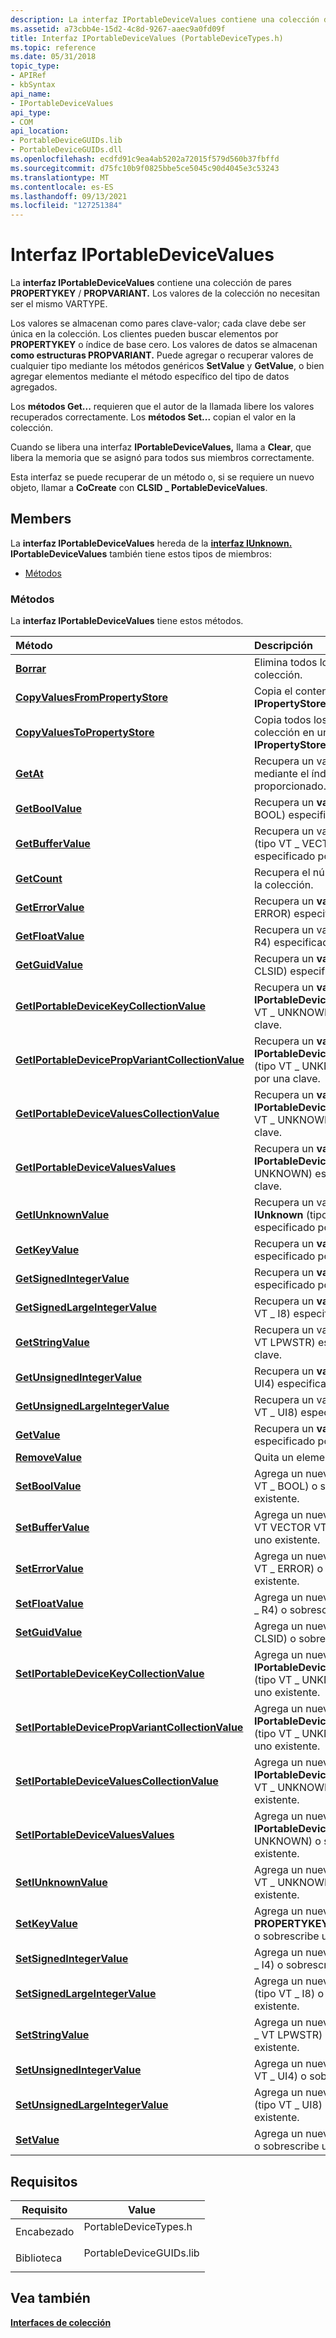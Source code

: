 ```yaml
---
description: La interfaz IPortableDeviceValues contiene una colección de pares PROPERTYKEY/PROPVARIANT.
ms.assetid: a73cbb4e-15d2-4c8d-9267-aaec9a0fd09f
title: Interfaz IPortableDeviceValues (PortableDeviceTypes.h)
ms.topic: reference
ms.date: 05/31/2018
topic_type:
- APIRef
- kbSyntax
api_name:
- IPortableDeviceValues
api_type:
- COM
api_location:
- PortableDeviceGUIDs.lib
- PortableDeviceGUIDs.dll
ms.openlocfilehash: ecdfd91c9ea4ab5202a72015f579d560b37fbffd
ms.sourcegitcommit: d75fc10b9f0825bbe5ce5045c90d4045e3c53243
ms.translationtype: MT
ms.contentlocale: es-ES
ms.lasthandoff: 09/13/2021
ms.locfileid: "127251384"
---
```

# <a name="iportabledevicevalues-interface"></a>Interfaz IPortableDeviceValues

La **interfaz IPortableDeviceValues** contiene una colección de pares **PROPERTYKEY** / **PROPVARIANT.** Los valores de la colección no necesitan ser el mismo VARTYPE.

Los valores se almacenan como pares clave-valor; cada clave debe ser única en la colección. Los clientes pueden buscar elementos por **PROPERTYKEY** o índice de base cero. Los valores de datos se almacenan **como estructuras PROPVARIANT.** Puede agregar o recuperar valores de cualquier tipo mediante los métodos genéricos **SetValue** y **GetValue**, o bien agregar elementos mediante el método específico del tipo de datos agregados.

Los **métodos Get...** requieren que el autor de la llamada libere los valores recuperados correctamente. Los **métodos Set...** copian el valor en la colección.

Cuando se libera una interfaz **IPortableDeviceValues,** llama a **Clear**, que libera la memoria que se asignó para todos sus miembros correctamente.

Esta interfaz se puede recuperar de un método o, si se requiere un nuevo objeto, llamar a **CoCreate** con **CLSID \_ PortableDeviceValues**.

## <a name="members"></a>Members

La **interfaz IPortableDeviceValues** hereda de la [**interfaz IUnknown.**](/windows/desktop/api/unknwn/nn-unknwn-iunknown) **IPortableDeviceValues** también tiene estos tipos de miembros:

-   [Métodos](#methods)

### <a name="methods"></a>Métodos

La **interfaz IPortableDeviceValues** tiene estos métodos.



| Método                                                                                                                     | Descripción                                                                                                            |
|:---------------------------------------------------------------------------------------------------------------------------|:-----------------------------------------------------------------------------------------------------------------------|
| [**Borrar**](iportabledevicevalues-clear.md)                                                                               | Elimina todos los elementos de la colección.<br/>                                                                      |
| [**CopyValuesFromPropertyStore**](iportabledevicevalues-copyvaluesfrompropertystore.md)                                   | Copia el contenido de **un IPropertyStore** en la colección.<br/>                                           |
| [**CopyValuesToPropertyStore**](iportabledevicevalues-copyvaluestopropertystore.md)                                       | Copia todos los valores de una colección en una **interfaz IPropertyStore.**<br/>                               |
| [**GetAt**](iportabledevicevalues-getat.md)                                                                               | Recupera un valor de la colección mediante el índice de base cero proporcionado.<br/>                                  |
| [**GetBoolValue**](iportabledevicevalues-getboolvalue.md)                                                                 | Recupera un **valor BOOL** (tipo VT \_ BOOL) especificado por una clave.<br/>                                              |
| [**GetBufferValue**](iportabledevicevalues-getbuffervalue.md)                                                             | Recupera un valor de matriz de bytes (tipo VT \_ VECTOR \| VT \_ UI1) especificado por una clave.<br/>                               |
| [**GetCount**](iportabledevicevalues-getcount.md)                                                                         | Recupera el número de elementos de la colección.<br/>                                                            |
| [**GetErrorValue**](iportabledevicevalues-geterrorvalue.md)                                                               | Recupera un **valor HRESULT** (tipo VT \_ ERROR) especificado por una clave.<br/>                                         |
| [**GetFloatValue**](iportabledevicevalues-getfloatvalue.md)                                                               | Recupera un valor **FLOAT** (tipo VT \_ R4) especificado por una clave.<br/>                                               |
| [**GetGuidValue**](iportabledevicevalues-getguidvalue.md)                                                                 | Recupera un **valor GUID** (tipo VT \_ CLSID) especificado por una clave.<br/>                                             |
| [**GetIPortableDeviceKeyCollectionValue**](iportabledevicevalues-getiportabledevicekeycollectionvalue.md)                 | Recupera un **valor IPortableDeviceKeyCollection** (tipo VT \_ UNKNOWN) especificado por una clave.<br/>                  |
| [**GetIPortableDevicePropVariantCollectionValue**](iportabledevicevalues-getiportabledevicepropvariantcollectionvalue.md) | Recupera un **valor IPortableDevicePropVariantCollection** (tipo VT \_ UNKNOWN) especificado por una clave.<br/>          |
| [**GetIPortableDeviceValuesCollectionValue**](iportabledevicevalues-getiportabledevicevaluescollectionvalue.md)           | Recupera un **valor IPortableDeviceValuesCollection** (tipo VT \_ UNKNOWN) especificado por una clave.<br/>               |
| [**GetIPortableDeviceValuesValues**](iportabledevicevalues-getiportabledevicevaluesvalue.md)                               | Recupera un **valor IPortableDeviceValues** (tipo VT \_ UNKNOWN) especificado por una clave.<br/>                         |
| [**GetIUnknownValue**](iportabledevicevalues-getiunknownvalue.md)                                                         | Recupera un valor **de interfaz IUnknown** (tipo VT \_ UNKNOWN) especificado por una clave.<br/>                            |
| [**GetKeyValue**](iportabledevicevalues-getkeyvalue.md)                                                                   | Recupera un **valor PROPERTYKEY** especificado por una clave.<br/>                                                       |
| [**GetSignedIntegerValue**](iportabledevicevalues-getsignedintegervalue.md)                                               | Recupera un **valor LONG** (tipo VT \_ I4) especificado por una clave.<br/>                                                |
| [**GetSignedLargeIntegerValue**](iportabledevicevalues-getsignedlargeintegervalue.md)                                     | Recupera un **valor LONGLONG** (tipo VT \_ I8) especificado por una clave.<br/>                                            |
| [**GetStringValue**](iportabledevicevalues-getstringvalue.md)                                                             | Recupera un valor de cadena (tipo \_ VT LPWSTR) especificado por una clave.<br/>                                              |
| [**GetUnsignedIntegerValue**](iportabledevicevalues-getunsignedintegervalue.md)                                           | Recupera un **valor ULONG** (tipo VT \_ UI4) especificado por una clave.<br/>                                              |
| [**GetUnsignedLargeIntegerValue**](iportabledevicevalues-getunsignedlargeintegervalue.md)                                 | Recupera un valor **ULONGLONG** (tipo VT \_ UI8) especificado por una clave.<br/>                                          |
| [**GetValue**](iportabledevicevalues-getvalue.md)                                                                         | Recupera un **valor PROPVARIANT** especificado por una clave.<br/>                                                       |
| [**RemoveValue**](iportabledevicevalues-removevalue.md)                                                                   | Quita un elemento de la colección.<br/>                                                                        |
| [**SetBoolValue**](iportabledevicevalues-setboolvalue.md)                                                                 | Agrega un nuevo **valor booleano** (tipo VT \_ BOOL) o sobrescribe uno existente.<br/>                                 |
| [**SetBufferValue**](iportabledevicevalues-setbuffervalue.md)                                                             | Agrega un nuevo valor **BYTE** \* (tipo VT VECTOR VT \_ \| \_ UI1) o sobrescribe uno existente.<br/>                     |
| [**SetErrorValue**](iportabledevicevalues-seterrorvalue.md)                                                               | Agrega un nuevo **valor HRESULT** (tipo VT \_ ERROR) o sobrescribe uno existente.<br/>                                |
| [**SetFloatValue**](iportabledevicevalues-setfloatvalue.md)                                                               | Agrega un nuevo **valor FLOAT** (tipo VT \_ R4) o sobrescribe uno existente.<br/>                                     |
| [**SetGuidValue**](iportabledevicevalues-setguidvalue.md)                                                                 | Agrega un nuevo **valor GUID** (tipo VT \_ CLSID) o sobrescribe uno existente.<br/>                                   |
| [**SetIPortableDeviceKeyCollectionValue**](iportabledevicevalues-setiportabledevicekeycollectionvalue.md)                 | Agrega un nuevo **valor IPortableDeviceKeyCollectionValue** (tipo VT \_ UNKNOWN) o sobrescribe uno existente.<br/>    |
| [**SetIPortableDevicePropVariantCollectionValue**](iportabledevicevalues-setiportabledevicepropvariantcollectionvalue.md) | Agrega un nuevo **valor IPortableDevicePropVariantCollection** (tipo VT \_ UNKNOWN) o sobrescribe uno existente.<br/> |
| [**SetIPortableDeviceValuesCollectionValue**](iportabledevicevalues-setiportabledevicevaluescollectionvalue.md)           | Agrega un nuevo **valor IPortableDeviceValuesCollection** (tipo VT \_ UNKNOWN) o sobrescribe uno existente.<br/>      |
| [**SetIPortableDeviceValuesValues**](iportabledevicevalues-setiportabledevicevaluesvalue.md)                               | Agrega un nuevo **valor IPortableDeviceValues** (tipo VT \_ UNKNOWN) o sobrescribe uno existente.<br/>                |
| [**SetIUnknownValue**](iportabledevicevalues-setiunknownvalue.md)                                                         | Agrega un nuevo **valor IUnknown** (tipo VT \_ UNKNOWN) o sobrescribe uno existente.<br/>                             |
| [**SetKeyValue**](iportabledevicevalues-setkeyvalue.md)                                                                   | Agrega un nuevo **valor PROPERTYKEY** (tipo VT \_ UNKNOWN) o sobrescribe uno existente.<br/>                          |
| [**SetSignedIntegerValue**](iportabledevicevalues-setsignedintegervalue.md)                                               | Agrega un nuevo **valor LONG** (tipo VT \_ I4) o sobrescribe uno existente.<br/>                                      |
| [**SetSignedLargeIntegerValue**](iportabledevicevalues-setsignedlargeintegervalue.md)                                     | Agrega un nuevo **valor LONGLONG** (tipo VT \_ I8) o sobrescribe uno existente.<br/>                                  |
| [**SetStringValue**](iportabledevicevalues-setstringvalue.md)                                                             | Agrega un nuevo valor de cadena (tipo \_ VT LPWSTR) o sobrescribe uno existente.<br/>                                    |
| [**SetUnsignedIntegerValue**](iportabledevicevalues-setunsignedintegervalue.md)                                           | Agrega un nuevo **valor ULONG** (tipo VT \_ UI4) o sobrescribe uno existente.<br/>                                    |
| [**SetUnsignedLargeIntegerValue**](iportabledevicevalues-setunsignedlargeintegervalue.md)                                 | Agrega un nuevo **valor ULONGLONG** (tipo VT \_ UI8) o sobrescribe uno existente.<br/>                                |
| [**SetValue**](iportabledevicevalues-setvalue.md)                                                                         | Agrega un nuevo **valor PROPVARIANT** o sobrescribe uno existente.<br/>                                             |



 

## <a name="requirements"></a>Requisitos



| Requisito | Value |
|--------------------|----------------------------------------------------------------------------------------------------|
| Encabezado<br/>  | <dl> <dt>PortableDeviceTypes.h</dt> </dl>   |
| Biblioteca<br/> | <dl> <dt>PortableDeviceGUIDs.lib</dt> </dl> |



## <a name="see-also"></a>Vea también

<dl> <dt>

[**Interfaces de colección**](collection-interfaces.md)
</dt> </dl>

 

